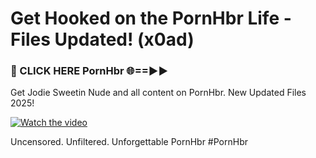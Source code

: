 # Get Hooked on the PornHbr Life - Files Updated! (x0ad)

<h3>🔴 CLICK HERE PornHbr 🌐==►► </h3>

Get Jodie Sweetin Nude and all content on PornHbr. New Updated Files 2025!

[![Watch the video](https://img.youtube.com/vi/K1oNHBavlq8/0.jpg)](https://www.youtube.com/watch?v=K1oNHBavlq8)

Uncensored. Unfiltered. Unforgettable PornHbr
#PornHbr
